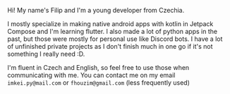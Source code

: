 Hi! My name's Filip and I'm a young developer from Czechia.

I mostly specialize in making native android apps with kotlin in Jetpack Compose and I'm learning flutter. I also made a lot of python apps in the past, but those were mostly for personal use like Discord bots. I have a lot of unfinished private projects as I don't finish much in one go if it's not something I really need :D. 

I'm fluent in Czech and English, so feel free to use those when communicating with me. You can contact me on my email `imkei.py@mail.com` or `fhouzim@gmail.com` (less frequently used)

